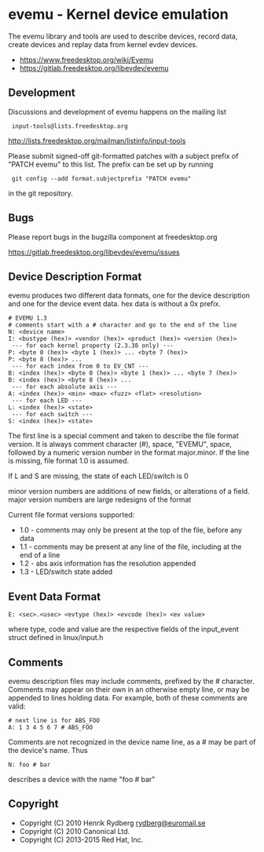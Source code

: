 evemu - Kernel device emulation
===============================

The evemu library and tools are used to describe devices, record
data, create devices and replay data from kernel evdev devices.

* <https://www.freedesktop.org/wiki/Evemu>
* <https://gitlab.freedesktop.org/libevdev/evemu>

Development
-----------

Discussions and development of evemu happens on the mailing list

     input-tools@lists.freedesktop.org

<http://lists.freedesktop.org/mailman/listinfo/input-tools>

Please submit signed-off git-formatted patches with a subject prefix
of "PATCH evemu" to this list. The prefix can be set up by running

     git config --add format.subjectprefix "PATCH evemu"

in the git repository.

Bugs
----

Please report bugs in the bugzilla component at freedesktop.org

<https://gitlab.freedesktop.org/libevdev/evemu/issues>


Device Description Format
-------------------------

evemu produces two different data formats, one for the device description
and one for the device event data. hex data is without a 0x prefix.

    # EVEMU 1.3
    # comments start with a # character and go to the end of the line
    N: <device name>
    I: <bustype (hex)> <vendor (hex)> <product (hex)> <version (hex)>
     --- for each kernel property (2.3.38 only) ---
    P: <byte 0 (hex)> <byte 1 (hex)> ... <byte 7 (hex)>
    P: <byte 8 (hex)> ...
     --- for each index from 0 to EV_CNT ---
    B: <index (hex)> <byte 0 (hex)> <byte 1 (hex)> ... <byte 7 (hex)>
    B: <index (hex)> <byte 8 (hex)> ...
     --- for each absolute axis ---
    A: <index (hex)> <min> <max> <fuzz> <flat> <resolution>
     --- for each LED ---
    L: <index (hex)> <state>
     --- for each switch ---
    S: <index (hex)> <state>

The first line is a special comment and taken to describe the file format
version. It is always comment character (#), space, "EVEMU", space, followed
by a numeric version number in the format major.minor.
If the line is missing, file format 1.0 is assumed.

If L and S are missing, the state of each LED/switch is 0

minor version numbers are additions of new fields, or alterations of a
field.
major version numbers are large redesigns of the format

Current file format versions supported:
 * 1.0 - comments may only be present at the top of the file, before any
	 data
 * 1.1 - comments may be present at any line of the file, including at the
	 end of a line
 * 1.2 - abs axis information has the resolution appended
 * 1.3 - LED/switch state added

Event Data Format
-----------------

    E: <sec>.<usec> <evtype (hex)> <evcode (hex)> <ev value>
where type, code and value are the respective fields of the
input_event struct defined in linux/input.h

Comments
--------

evemu description files may include comments, prefixed by the # character.
Comments may appear on their own in an otherwise empty line, or may be
appended to lines holding data. For example, both of these comments are
valid:

    # next line is for ABS_FOO
    A: 1 3 4 5 6 7 # ABS_FOO

Comments are not recognized in the device name line, as a # may be part
of the device's name. Thus

    N: foo # bar

describes a device with the name "foo # bar"


Copyright
---------

 * Copyright (C) 2010 Henrik Rydberg <rydberg@euromail.se>
 * Copyright (C) 2010 Canonical Ltd.
 * Copyright (C) 2013-2015 Red Hat, Inc.
